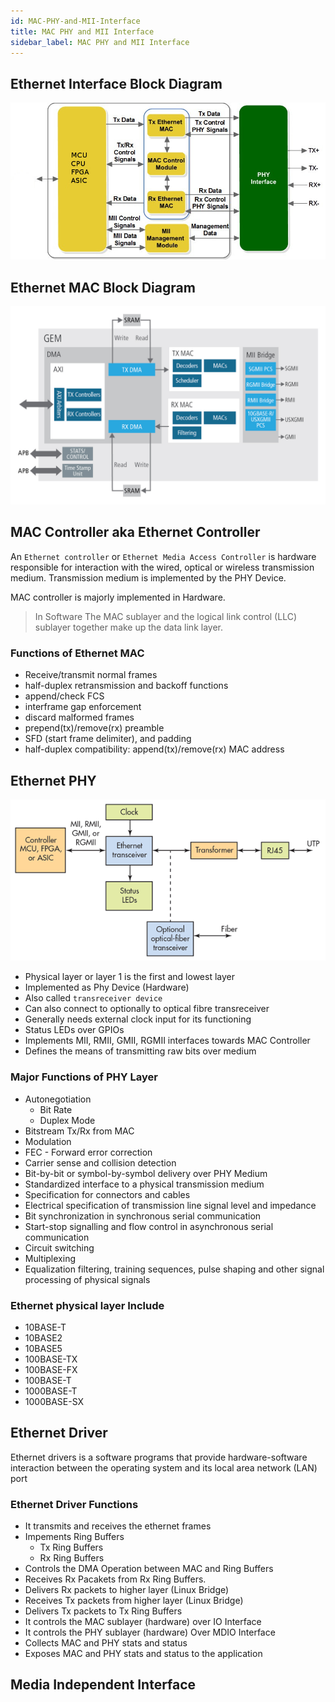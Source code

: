 ```yaml
---
id: MAC-PHY-and-MII-Interface
title: MAC PHY and MII Interface
sidebar_label: MAC PHY and MII Interface
---
```


## Ethernet Interface Block Diagram

![Ethernet Interface Block Diagram](../../assets/36-ethernet-interface-daigram2.png)

## Ethernet MAC Block Diagram

![Network Models](../../assets/36-ethernet-mac-block-diagram.jpg)


## MAC Controller aka Ethernet Controller

An `Ethernet controller` or `Ethernet Media Access Controller` is hardware responsible for interaction with the wired, optical or wireless transmission medium. Transmission medium is implemented by the PHY Device.

MAC controller is majorly implemented in Hardware.

> In Software The MAC sublayer and the logical link control (LLC) sublayer together make up the data link layer.

### Functions of Ethernet MAC
- Receive/transmit normal frames
- half-duplex retransmission and backoff functions
- append/check FCS
- interframe gap enforcement
- discard malformed frames
- prepend(tx)/remove(rx) preamble
- SFD (start frame delimiter), and padding
- half-duplex compatibility: append(tx)/remove(rx) MAC address

## Ethernet PHY

![ethernet-phy](../../assets/36-ethernet-phy.png)

- Physical layer or layer 1 is the first and lowest layer
- Implemented as Phy Device (Hardware)
- Also called `transreceiver device`
- Can also connect to optionally to optical fibre transreceiver
- Generally needs external clock input for its functioning
- Status LEDs over GPIOs
- Implements MII, RMII, GMII, RGMII interfaces towards MAC Controller
- Defines the means of transmitting raw bits over medium

### Major Functions of PHY Layer
- Autonegotiation
  - Bit Rate
  - Duplex Mode
- Bitstream Tx/Rx from MAC
- Modulation
- FEC - Forward error correction
- Carrier sense and collision detection
- Bit-by-bit or symbol-by-symbol delivery over PHY Medium
- Standardized interface to a physical transmission medium
- Specification for connectors and cables
- Electrical specification of transmission line signal level and impedance
- Bit synchronization in synchronous serial communication
- Start-stop signalling and flow control in asynchronous serial communication
- Circuit switching
- Multiplexing
- Equalization filtering, training sequences, pulse shaping and other signal processing of physical signals

### Ethernet physical layer Include
- 10BASE-T 
- 10BASE2 
- 10BASE5 
- 100BASE-TX 
- 100BASE-FX 
- 100BASE-T 
- 1000BASE-T 
- 1000BASE-SX

## Ethernet Driver

Ethernet drivers is a software programs that provide hardware-software interaction between the operating system and its local area network (LAN) port

### Ethernet Driver Functions
- It transmits and receives the ethernet frames
- Impements Ring Buffers
  - Tx Ring Buffers
  - Rx Ring Buffers
- Controls the DMA Operation between MAC and Ring Buffers
- Receives Rx Pacakets from Rx Ring Buffers.
- Delivers Rx packets to higher layer (Linux Bridge)
- Receives Tx packets from higher layer (Linux Bridge)
- Delivers Tx packets to Tx Ring Buffers
- It controls the MAC sublayer (hardware) over IO Interface
- It controls the PHY sublayer (hardware) Over MDIO Interface
- Collects MAC and PHY stats and status
- Exposes MAC and PHY stats and status to the application

## Media Independent Interface


